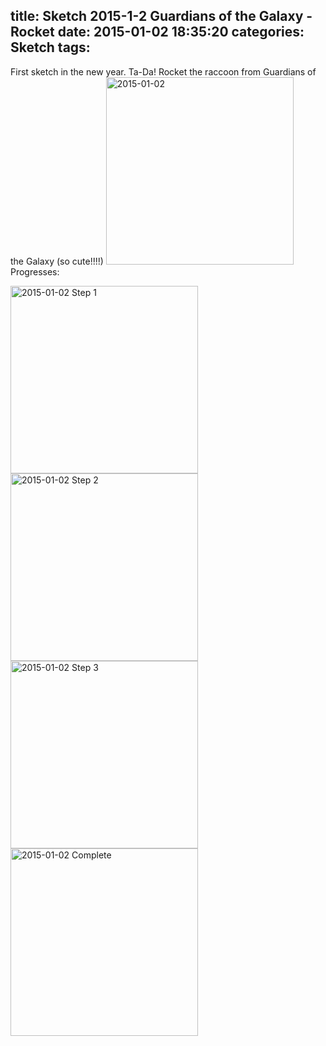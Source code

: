 title: Sketch 2015-1-2 Guardians of the Galaxy - Rocket
date: 2015-01-02 18:35:20
categories: Sketch
tags:
---
First sketch in the new year. Ta-Da!
Rocket the raccoon from Guardians of the Galaxy (so cute!!!!)
<img src="/img/sketches/2015.01.02-4.JPG" width="300" alt="2015-01-02" />
Progresses:
<!--more-->
<img src="/img/sketches/2015.01.02-1.JPG" width="300" alt="2015-01-02 Step 1" />
<img src="/img/sketches/2015.01.02-2.JPG" width="300" alt="2015-01-02 Step 2" />
<img src="/img/sketches/2015.01.02-3.JPG" width="300" alt="2015-01-02 Step 3" />
<img src="/img/sketches/2015.01.02-4.JPG" width="300" alt="2015-01-02 Complete" />
